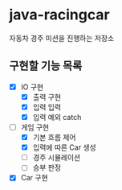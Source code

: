 # java-racingcar
자동차 경주 미션을 진행하는 저장소

## 구현할 기능 목록

* [x] IO 구현
  * [x] 출력 구현
  * [x] 입력 입력
  * [x] 입력 예외 catch
* [ ] 게임 구현
  * [x] 기본 흐름 제어
  * [x] 입력에 따른 Car 생성
  * [ ] 경주 시뮬레이션
  * [ ] 승부 판정
* [x] Car 구현
